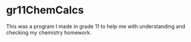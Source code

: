 # gr11ChemCalcs
This was a program I made in grade 11 to help me with understanding and checking my chemistry homework.
